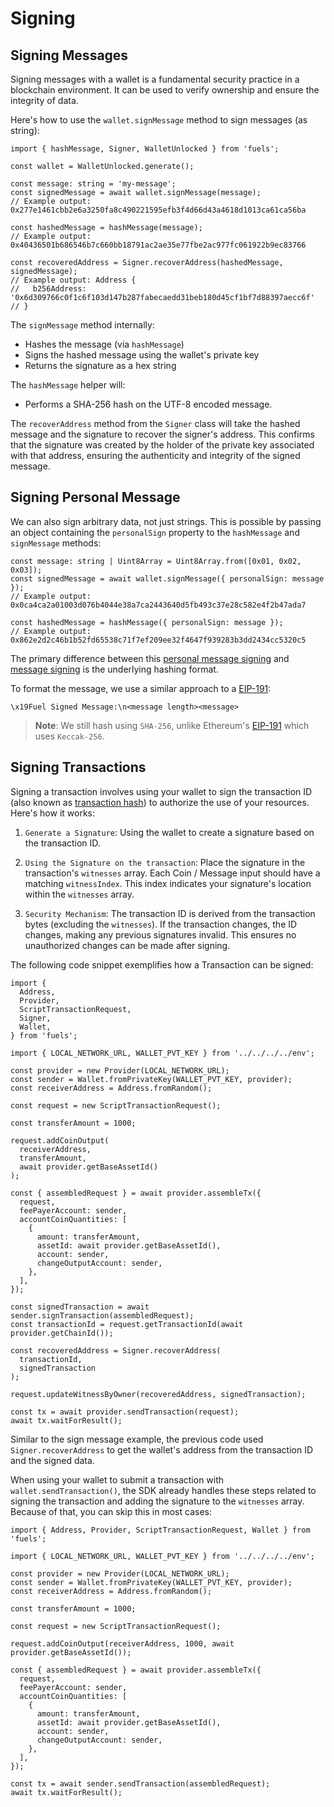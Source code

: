 # Signing

## Signing Messages

Signing messages with a wallet is a fundamental security practice in a blockchain environment. It can be used to verify ownership and ensure the integrity of data.

Here's how to use the `wallet.signMessage` method to sign messages (as string):

```
import { hashMessage, Signer, WalletUnlocked } from 'fuels';

const wallet = WalletUnlocked.generate();

const message: string = 'my-message';
const signedMessage = await wallet.signMessage(message);
// Example output: 0x277e1461cbb2e6a3250fa8c490221595efb3f4d66d43a4618d1013ca61ca56ba

const hashedMessage = hashMessage(message);
// Example output: 0x40436501b686546b7c660bb18791ac2ae35e77fbe2ac977fc061922b9ec83766

const recoveredAddress = Signer.recoverAddress(hashedMessage, signedMessage);
// Example output: Address {
//   b256Address: '0x6d309766c0f1c6f103d147b287fabecaedd31beb180d45cf1bf7d88397aecc6f'
// }
```

The `signMessage` method internally:

- Hashes the message (via `hashMessage`)
- Signs the hashed message using the wallet's private key
- Returns the signature as a hex string

The `hashMessage` helper will:

- Performs a SHA-256 hash on the UTF-8 encoded message.

The `recoverAddress` method from the `Signer` class will take the hashed message and the signature to recover the signer's address. This confirms that the signature was created by the holder of the private key associated with that address, ensuring the authenticity and integrity of the signed message.

## Signing Personal Message

We can also sign arbitrary data, not just strings. This is possible by passing an object containing the `personalSign` property to the `hashMessage` and `signMessage` methods:

```
const message: string | Uint8Array = Uint8Array.from([0x01, 0x02, 0x03]);
const signedMessage = await wallet.signMessage({ personalSign: message });
// Example output: 0x0ca4ca2a01003d076b4044e38a7ca2443640d5fb493c37e28c582e4f2b47ada7

const hashedMessage = hashMessage({ personalSign: message });
// Example output: 0x862e2d2c46b1b52fd65538c71f7ef209ee32f4647f939283b3dd2434cc5320c5
```

The primary difference between this [personal message signing](#signing-personal-message) and [message signing](#signing-messages) is the underlying hashing format.

To format the message, we use a similar approach to a [EIP-191](https://eips.ethereum.org/EIPS/eip-191):

```console
\x19Fuel Signed Message:\n<message length><message>
```

> **Note**: We still hash using `SHA-256`, unlike Ethereum's [EIP-191](https://eips.ethereum.org/EIPS/eip-191) which uses `Keccak-256`.

## Signing Transactions

Signing a transaction involves using your wallet to sign the transaction ID (also known as [transaction hash](https://docs.fuel.network/docs/specs/identifiers/transaction-id/)) to authorize the use of your resources. Here's how it works:

1. `Generate a Signature`: Using the wallet to create a signature based on the transaction ID.

2. `Using the Signature on the transaction`: Place the signature in the transaction's `witnesses` array. Each Coin / Message input should have a matching `witnessIndex`. This index indicates your signature's location within the `witnesses` array.

3. `Security Mechanism`: The transaction ID is derived from the transaction bytes (excluding the `witnesses`). If the transaction changes, the ID changes, making any previous signatures invalid. This ensures no unauthorized changes can be made after signing.

The following code snippet exemplifies how a Transaction can be signed:

```
import {
  Address,
  Provider,
  ScriptTransactionRequest,
  Signer,
  Wallet,
} from 'fuels';

import { LOCAL_NETWORK_URL, WALLET_PVT_KEY } from '../../../../env';

const provider = new Provider(LOCAL_NETWORK_URL);
const sender = Wallet.fromPrivateKey(WALLET_PVT_KEY, provider);
const receiverAddress = Address.fromRandom();

const request = new ScriptTransactionRequest();

const transferAmount = 1000;

request.addCoinOutput(
  receiverAddress,
  transferAmount,
  await provider.getBaseAssetId()
);

const { assembledRequest } = await provider.assembleTx({
  request,
  feePayerAccount: sender,
  accountCoinQuantities: [
    {
      amount: transferAmount,
      assetId: await provider.getBaseAssetId(),
      account: sender,
      changeOutputAccount: sender,
    },
  ],
});

const signedTransaction = await sender.signTransaction(assembledRequest);
const transactionId = request.getTransactionId(await provider.getChainId());

const recoveredAddress = Signer.recoverAddress(
  transactionId,
  signedTransaction
);

request.updateWitnessByOwner(recoveredAddress, signedTransaction);

const tx = await provider.sendTransaction(request);
await tx.waitForResult();
```

Similar to the sign message example, the previous code used `Signer.recoverAddress` to get the wallet's address from the transaction ID and the signed data.

When using your wallet to submit a transaction with `wallet.sendTransaction()`, the SDK already handles these steps related to signing the transaction and adding the signature to the `witnesses` array. Because of that, you can skip this in most cases:

```
import { Address, Provider, ScriptTransactionRequest, Wallet } from 'fuels';

import { LOCAL_NETWORK_URL, WALLET_PVT_KEY } from '../../../../env';

const provider = new Provider(LOCAL_NETWORK_URL);
const sender = Wallet.fromPrivateKey(WALLET_PVT_KEY, provider);
const receiverAddress = Address.fromRandom();

const transferAmount = 1000;

const request = new ScriptTransactionRequest();

request.addCoinOutput(receiverAddress, 1000, await provider.getBaseAssetId());

const { assembledRequest } = await provider.assembleTx({
  request,
  feePayerAccount: sender,
  accountCoinQuantities: [
    {
      amount: transferAmount,
      assetId: await provider.getBaseAssetId(),
      account: sender,
      changeOutputAccount: sender,
    },
  ],
});

const tx = await sender.sendTransaction(assembledRequest);
await tx.waitForResult();
```
